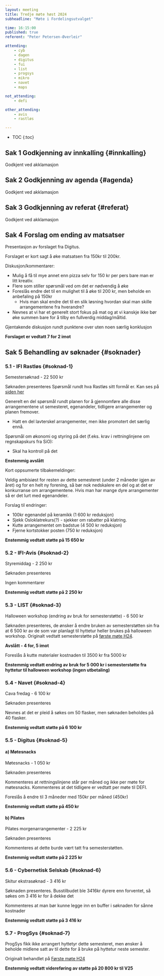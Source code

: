 ```yaml
---
layout: meeting
title: Tredje møte høst 2024
subheadline: "Møte i Fordelingsutvalget"

time: 16:15:00
published: true
referent: "Peter Petersen-Øverleir"

attending:
    - cyb
    - dagen
    - digitus
    - fui
    - list
    - progsys
    - mikro
    - navet
    - maps

not_attending:
    - defi

other_attending:
    - avis
    - rastløs

---
```


* TOC
{:toc}

## Sak 1 Godkjenning av innkalling {#innkalling}

Godkjent ved akklamasjon

## Sak 2 Godkjenning av agenda {#agenda}

Godkjent ved akklamasjon

## Sak 3 Godkjenning av referat {#referat}

Godkjent ved akklamasjon

## Sak 4 Forslag om ending av matsatser

Presentasjon av forslaget fra Digitus.

Forslaget er kort sagt å øke matsatsen fra 150kr til 200kr.

Diskusjon/kommentarer:

* Mulig å få til mye annet enn pizza selv for 150 kr per pers bare man er litt kreativ.
* Flere som stiller spørsmål ved om det er nødvendig å øke
* Foreslås endre det til en mulighet til å øke til 200 kr, men beholde en anbefaling på 150kr
  * Hvis man skal endre det til en slik løsning hvordan skal man skille arrangementene fra hverandre?
* Nevnes at vi har et generelt stort fokus på mat og at vi kanskje ikke bør øke summen bare for å tilby en fullverdig middag/måltid.

Gjentakende diskusjon rundt punktene over uten noen særlig konklusjon

**Forslaget er vedtatt 7 for 2 imot**

## Sak 5 Behandling av søknader {#soknader}

### 5.1 - IFI Rastløs {#soknad-1}

Semestersøknad - 22 500 kr

Søknaden presenteres
Spørsmål rundt hva Rastløs sitt formål er. Kan ses på [siden her](https://fordelingsutvalget.org/foreninger/)

Generelt en del spørsmål rundt planen for å gjennomføre alle disse arrangementene ut semesteret, egenandeler, tidligere arrangementer og planen fremover.

* Hatt en del lavterskel arrangementer, men ikke promotert det særlig ennå.

Spørsmål om økonomi og styring på det (f.eks. krav i rettninglinjene om regnskapskurs fra SiO):

* Skal ha kontroll på det

**Enstemmig avslått**

Kort oppsumerte tilbakemeldinger:

Veldig ambisiøst for resten av dette semesteret (under 2 måneder igjen av året) og for en helt ny forening, så bør nok nedskalere en del og at det er konkurranse om arrangementene. Hvis man har mange dyre arrangementer så er det lurt med egenandeler.

Forslag til endringer:

* 100kr egenandel på keramikk (1 600 kr reduksjon)
* Sjekk Osloklatrekurs(?) - sjekker om rabatter på klatring.
* Kutte arrangementet om badstue (4 500 kr reduksjon)
* Fjerne kortstokker posten (750 kr reduksjon)

**Enstemmig vedtatt støtte på 15 650 kr**

### 5.2 - IFI-Avis {#soknad-2}

Styremiddag - 2 250 kr

Søknaden presenteres

Ingen kommentarer

**Enstemmig vedtatt støtte på 2 250 kr**

### 5.3 - LIST {#soknad-3}

Halloween workshop (endring av bruk for semesterstøtte) - 6 500 kr

Søknaden presenteres, de ønsker å endre bruken av semesterstøtten sin fra at 6 500 kr av de som var planlagt til hyttetur heller brukes på halloween workshop. Originalt vedtatt semesterstøtte på [første møte H24](https://fordelingsutvalget.org/posts/2024/2024-08-28-F%C3%B8rste_m%C3%B8te_h%C3%B8st/).

**Avslått - 4 for, 5 imot**

Foreslås å kutte materialer kostnaden til 3500 kr fra 5000 kr

**Enstemmig vedtatt endring av bruk for 5 000 kr i semesterstøtte fra hyttetur til halloween workshop (ingen utbetaling)**

### 5.4 - Navet {#soknad-4}

Cava fredag - 6 100 kr

Søknaden presenteres

Nevnes at det er pleid å søkes om 50 flasker, men søknaden beholdes på 40 flasker.

**Enstemmig vedtatt støtte på 6 100 kr**

### 5.5 - Digitus {#soknad-5}

#### a) Møtesnacks

Møtesnacks - 1 050 kr

Søknaden presenteres

Kommenteres at rettningslinjene står per måned og ikke per møte for møtesnacks.
Kommenteres at det tidligere er vedtatt per møte til DEFI.

Foreslås å endre til 3 måneder med 150kr per måned (450kr)

**Enstemmig vedtatt støtte på 450 kr**

#### b) Pilates

Pilates morgenarrangementer - 2 225 kr

Søknaden presenteres

Kommenteres at dette burde vært tatt fra semesterstøtten.

**Enstemmig vedtatt støtte på 2 225 kr**

### 5.6 - Cybernetisk Selskab {#soknad-6}

Skitur ekstrasøknad - 3 416 kr

Søknaden presenteres. Busstilbudet ble 3416kr dyrere enn forventet, så søkes om 3 416 kr for å dekke det

Kommenteres at man bør kunne legge inn en buffer i søknaden for sånne kostnader

**Enstemmig vedtatt støtte på 3 416 kr**

### 5.7 - ProgSys {#soknad-7}

ProgSys fikk ikke arrangert hyttetyr dette semesteret, men ønsker å beholde midlene satt av til dette for å bruke på hyttetur neste semester.

Originalt behandlet på [Første møte H24](https://fordelingsutvalget.org/posts/2024/2024-08-28-F%C3%B8rste_m%C3%B8te_h%C3%B8st/)

**Enstemmig vedtatt videreføring av støtte på 20 800 kr til V25**

